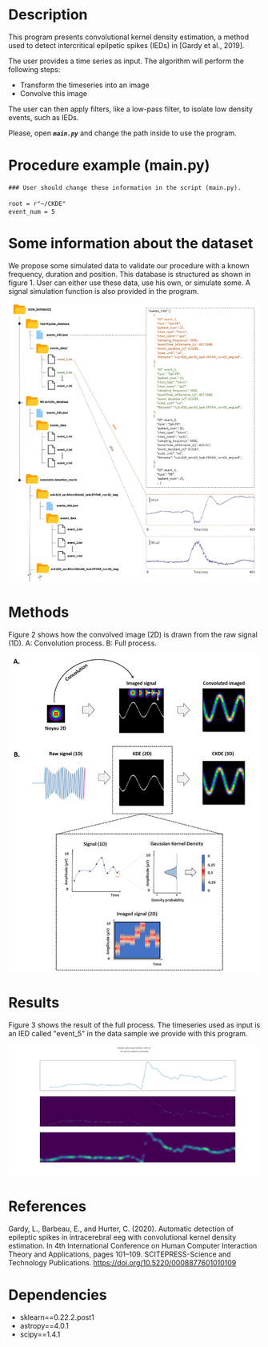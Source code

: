 # Description
This program presents convolutional kernel density estimation, a method used to detect intercritical epilpetic spikes (IEDs) in [Gardy et al., 2019].

The user provides a time series as input. The algorithm will perform the following steps:
- Transform the timeseries into an image
- Convolve this image

The user can then apply filters, like a low-pass filter, to isolate low density events, such as IEDs.

Please, open _**`main.py`**_ and change the path inside to use the program.

# Procedure example (main.py)
```
### User should change these information in the script (main.py).

root = r"~/CKDE"
event_num = 5
```

# Some information about the dataset
We propose some simulated data to validate our procedure with a known frequency, duration and position. This database is structured as shown in figure 1. User can either use these data, use his own, or simulate some. A signal simulation function is also provided in the program.

![](illustrations/JSON_database_structure.jpg)

# Methods
Figure 2 shows how the convolved image (2D) is drawn from the raw signal (1D). A: Convolution process. B: Full process.

![](illustrations/Methods.png)

# Results
Figure 3 shows the result of the full process. The timeseries used as input is an IED called "event_5" in the data sample we provide with this program.

![](illustrations/Results.png)

# References
Gardy, L., Barbeau, E., and Hurter, C. (2020). Automatic detection of epileptic spikes in intracerebral eeg with convolutional kernel density estimation. In 4th International Conference on Human Computer Interaction Theory and Applications, pages 101–109. SCITEPRESS-Science and Technology Publications. https://doi.org/10.5220/0008877601010109

# Dependencies
- sklearn==0.22.2.post1
- astropy==4.0.1
- scipy==1.4.1
